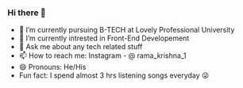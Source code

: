 ### Hi there 👋

- 📕 I’m currently pursuing B-TECH at Lovely Professional University 
- 🌱 I’m currently intrested in Front-End Developement
- 💬 Ask me about any tech related stuff
- 📫 How to reach me: Instagram - @ rama_krishna_1
- 😄 Pronouns: He/His
- Fun fact: I spend almost 3 hrs listening songs everyday 😜
